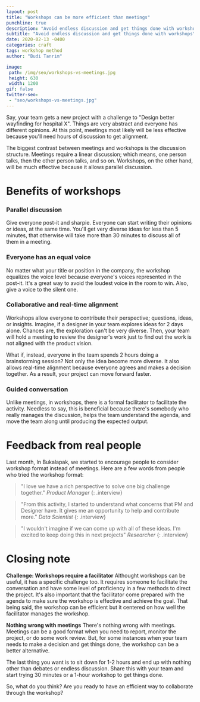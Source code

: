 ```yaml
---
layout: post
title: "Workshops can be more efficient than meetings"
punchline: true
description: "Avoid endless discussion and get things done with workshops"
subtitle: "Avoid endless discussion and get things done with workshops"
date: 2020-02-13 -0400
categories: craft
tags: workshop method
author: "Budi Tanrim"

image:
 path: /img/seo/workshops-vs-meetings.jpg
 height: 630
 width: 1200
gif: false
twitter-seo: 
 - "seo/workshops-vs-meetings.jpg"
---
```


Say, your team gets a new project with a challenge to "Design better wayfinding for hospital X". Things are very abstract and everyone has different opinions. At this point, meetings most likely will be less effective because you'll need hours of discussion to get alignment.

The biggest contrast between meetings and workshops is the discussion structure. Meetings require a linear discussion; which means, one person talks, then the other person talks, and so on. Workshops, on the other hand, will be much effective because it allows parallel discussion.

# Benefits of workshops

### Parallel discussion
Give everyone post-it and sharpie. Everyone can start writing their opinions or ideas, at the same time. You'll get very diverse ideas for less than 5 minutes, that otherwise will take more than 30 minutes to discuss all of them in a meeting.

### Everyone has an equal voice
No matter what your title or position in the company, the workshop equalizes the voice level because everyone's voices represented in the post-it. It's a great way to avoid the loudest voice in the room to win. Also, give a voice to the silent one.

### Collaborative and real-time alignment
Workshops allow everyone to contribute their perspective; questions, ideas, or insights. Imagine, if a designer in your team explores ideas for 2 days alone. Chances are, the exploration can't be very diverse. Then, your team will hold a meeting to review the designer's work just to find out the work is not aligned with the product vision.

What if, instead, everyone in the team spends 2 hours doing a brainstorming session? Not only the idea become more diverse. It also allows real-time alignment because everyone agrees and makes a decision together. As a result, your project can move forward faster.

### Guided conversation
Unlike meetings, in workshops, there is a formal facilitator to facilitate the activity. Needless to say, this is beneficial because there's somebody who really manages the discussion, helps the team understand the agenda, and move the team along until producing the expected output.

# Feedback from real people
Last month, In Bukalapak, we started to encourage people to consider workshop format instead of meetings. Here are a few words from people who tried the workshop format:
> "I love we have a rich perspective to solve one big challenge together."
> <cite>Product Manager</cite>
{: .interview}

> "From this activity, I started to understand what concerns that PM and Designer have. It gives me an opportunity to help and contribute more."
> <cite>Data Scientist</cite>
{: .interview}

> "I wouldn't imagine if we can come up with all of these ideas. I'm excited to keep doing this in next projects"
> <cite>Researcher</cite>
{: .interview}

# Closing note

**Challenge: Workshops require a facilitator**
Althought workshops can be useful, it has a specific challenge too. It requires someone to facilitate the conversation and have some level of proficiency in a few methods to direct the project. It's also important that the facilitator come prepared with the agenda to make sure the workshop is effective and achieve the goal. That being said, the workshop can be efficient but it centered on how well the facilitator manages the workshop.

**Nothing wrong with meetings**
There's nothing wrong with meetings. Meetings can be a good format when you need to report, monitor the project, or do some work review. But, for some instances when your team needs to make a decision and get things done, the workshop can be a better alternative.

The last thing you want is to sit down for 1-2 hours and end up with nothing other than debates or endless discussion. Share this with your team and start trying 30 minutes or a 1-hour workshop to get things done.

So, what do you think? Are you ready to have an efficient way to collaborate through the workshop?
